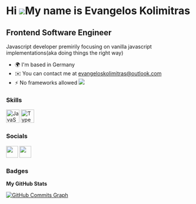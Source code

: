 Hi ![](https://user-images.githubusercontent.com/18350557/176309783-0785949b-9127-417c-8b55-ab5a4333674e.gif)My name is Evangelos Kolimitras
============================================================================================================================================

Frontend Software Engineer
--------------------------

Javascript developer premirily focusing on vanilla javascript implementations(aka doing things the right way)

*   🌍  I'm based in Germany
*   ✉️  You can contact me at [evangeloskolimitras@outlook.com](mailto:evangeloskolimitras@outlook.com)
*   ⚡  No frameworks allowed
<a href="https://www.github.com/EvangelosKolimitras" target="_blank" rel="noreferrer"><img
                  src="https://img.shields.io/github/followers/EvangelosKolimitras?logo=github&style=for-the-badge&color=0891b2&labelColor=1c1917" /></a>

### Skills 
<p align="left">
<a href="https://developer.mozilla.org/en-US/docs/Web/JavaScript" target="_blank" rel="noreferrer"><img src="https://raw.githubusercontent.com/danielcranney/readme-generator/main/public/icons/skills/javascript-colored.svg" width="36" height="36" alt="JavaScript" /></a>
<a href="https://www.typescriptlang.org/" target="_blank" rel="noreferrer"><img src="https://raw.githubusercontent.com/danielcranney/readme-generator/main/public/icons/skills/typescript-colored.svg" width="36" height="36" alt="TypeScript" /></a>
</p>
                    

### Socials

<p align="left"> <a href="https://www.github.com/EvangelosKolimitras" target="_blank" rel="noreferrer"><img src="https://raw.githubusercontent.com/danielcranney/readme-generator/main/public/icons/socials/github.svg" width="32" height="32" /></a> <a href="https://www.linkedin.com/in/evangeloskolimitra" target="_blank" rel="noreferrer"><img src="https://raw.githubusercontent.com/danielcranney/readme-generator/main/public/icons/socials/linkedin.svg" width="32" height="32" /></a></p>

### Badges

<b>My GitHub Stats</b>

<a href="http://www.github.com/EvangelosKolimitras"><img src="https://github-readme-activity-graph.cyclic.app/graph?username=EvangelosKolimitras&bg_color=1c1917&color=ffffff&line=0891b2&point=ffffff&area_color=1c1917&area=true&hide_border=true&custom_title=GitHub%20Commits%20Graph" alt="GitHub Commits Graph" /></a>
